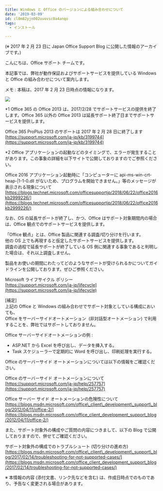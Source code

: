 ```yaml
---
title: Windows と Office のバージョンによる組み合わせについて
date: '2019-03-09'
id: cl0m82yjn002uvovsc0a4anqo
tags:
  - インストール

---
```


(※ 2017 年 2 月 23 日に Japan Office Support Blog に公開した情報のアーカイブです。)

こんにちは、Office サポート チームです。

  

本記事では、弊社が動作保証およびサポートサービスを提供している Windows と Office の組み合わせについて案内します。  

メモ : 本稿は、2017 年 2 月 23 日時点の情報になります。  

![](image1.png)  

  

\*1 Office 365 の Office 2013 は、2017/2/28 でサポートサービスの提供を終了します。Office 365 以外の Office 2013 は延長サポート終了日までサポートサービスを提供します。  

Office 365 ProPlus 2013 のサポートは 2017 年 2 月 28 日に終了します  
[https://support.microsoft.com/ja-jp/kb/3199744](https://support.microsoft.com/ja-jp/kb/3199744)

  

\*2 Office アプリケーションの起動などのタイミングで、エラーが発生することがあります。この事象の詳細を以下サイトで公開しておりますのでご参照ください。

  

Office 2016 アプリケーション起動時に「コンピューターに api-ms-win-crt-heap-|1-1-0.dll がないため、プログラムを開始できません。」等のメッセージが表示される現象について  
[https://blogs.technet.microsoft.com/officesupportjp/2018/06/22/office2016kb2999226/](https://blogs.technet.microsoft.com/officesupportjp/2018/06/22/office2016kb2999226/)

  

なお、OS の延長サポートが終了し、かつ、Office はサポート対象期間内の場合は、Office 観点でのサポートサービスを提供します。  
  
「Office 観点」とは、Office 製品に関連する調査/切り分けを行います。  
他の OS 上でも再現すると仮定したサポートサービスを提供します。  
調査の過程で延長サポートが終了している OS 側に関連する事象であると判明した場合は、それ以上調査しません。

製品をお使いの期間にわたってどのようなサポートが受けられるかについてガイドラインを公開しております。ぜひご参照ください。

  

Microsoft ライフサイクル ポリシー  
[https://support.microsoft.com/ja-jp/lifecycle](https://support.microsoft.com/ja-jp/lifecycle)

  

\[補足\]  
上記の Office と Windows の組み合わせでサポート対象としている構成においても、  
Office をサーバーサイドオートメーション  (非対話型オートメーション) で利用することを、弊社ではサポートしておりません。

  

Office サーバーサイドオートメーションの例 :  

*   ASP.NET から Excel を呼び出し、データを挿入する。
*   Task スケジューラーで定期的に Word を呼び出し、印刷処理を実行する。  
    

  

Office のサーバーサイド オートメーションについては以下の情報をご確認ください。  

Office のサーバーサイド オートメーションについて  
[https://support.microsoft.com/ja-jp/help/257757](https://support.microsoft.com/ja-jp/help/257757)

  

Office サーバー サイド オートメーションの危険性について  
[https://blogs.msdn.microsoft.com/office\_client\_development\_support\_blog/2012/04/11/office-2/](https://blogs.msdn.microsoft.com/office_client_development_support_blog/2012/04/11/office-2/)

  

また、サポート対象外の構成やご質問の内容につきまして、以下の Blog で公開しておりますので、併せてご確認ください。

  

サポート対象外の構成でのトラブルシュート (切り分けの進め方)  
[https://blogs.msdn.microsoft.com/office\_client\_development\_support\_blog/2017/02/14/troubleshooting-for-not-supported-cases/](https://blogs.msdn.microsoft.com/office_client_development_support_blog/2017/02/14/troubleshooting-for-not-supported-cases/)

  

※ 本情報の内容 (添付文書、リンク先などを含む) は、作成日時点でのものであり、予告なく変更される場合があります。